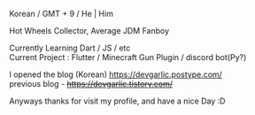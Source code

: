 Korean / GMT + 9 / He | Him


Hot Wheels Collector, Average JDM Fanboy

Currently Learning Dart / JS / etc  
Current Project : Flutter / Minecraft Gun Plugin / discord bot(Py?)

I opened the blog (Korean) https://devgarlic.postype.com/  
previous blog - ~~https://devgarlic.tistory.com/~~

Anyways thanks for visit my profile, and have a nice Day :D



<!---
GalaKrond-jkr0404/GalaKrond-jkr0404 is a ✨ special ✨ repository because its `README.md` (this file) appears on your GitHub profile.
You can click the Preview link to take a look at your changes.
--->
